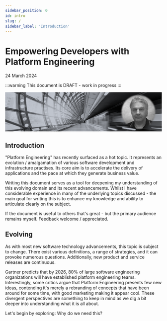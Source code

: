 ```yaml
---
sidebar_position: 0
id: intro
slug: /
sidebar_label: 'Introduction'
---
```


# Empowering Developers with Platform Engineering 

24 March 2024

:::warning
This document is DRAFT - work in progress
:::

![](images/platformengineering.png)

## Introduction

"Platform Engineering" has recently surfaced as a hot topic. It represents an evolution / amalgamation of various software development and infrastructure practises.  Its core aim is to accelerate the delivery of applications and the pace at which they generate business value.

Writing this document serves as a tool for deepening my understanding of this evolving domain and its recent advancements.   Whilst I have considerable experience in many of the underlying topics discussed - the main goal for writing this is to enhance my knowledge and ability to articulate clearly on the subject.  

If the document is useful to others that's great - but the primary audience remains myself.  Feedback welcome / appreciated.

## Evolving 

As with most new software technology advancements, this topic is subject to change. There exist various definitions, a range of strategies, and it can provoke numerous questions. Additionally, new product and service releases are continuous.

Gartner predicts that by 2026, 80% of large software engineering organizations will have established platform engineering teams. Interestingly, some critics argue that Platform Engineering presents few new ideas, contending it's merely a rebranding of concepts that have been around for some time, with good marketing making it appear cool.  These divergent perspectives are something to keep in mind as we dig a bit deeper into understanding what it is all about.  

Let's begin by exploring: Why do we need this?
